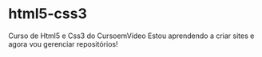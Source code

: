 # html5-css3
Curso de Html5 e Css3 do CursoemVídeo
Estou aprendendo a criar sites e agora vou gerenciar repositórios!
